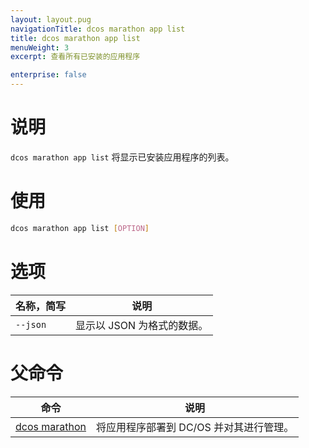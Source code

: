 ```yaml
---
layout: layout.pug
navigationTitle: dcos marathon app list
title: dcos marathon app list
menuWeight: 3
excerpt: 查看所有已安装的应用程序

enterprise: false
---
```



# 说明
`dcos marathon app list` 将显示已安装应用程序的列表。

# 使用

```bash
dcos marathon app list [OPTION]
```

# 选项

| 名称，简写 | 说明 |
|---------|-------------|
| `--json` | 显示以 JSON 为格式的数据。|

# 父命令

| 命令 | 说明 |
|---------|-------------|
| [dcos marathon](/dcos/cn/1.11/cli/command-reference/dcos-marathon/) | 将应用程序部署到 DC/OS 并对其进行管理。|


